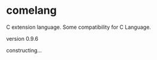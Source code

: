 # comelang

C extension language. Some compatibility for C Language.

version 0.9.6

constructing...

